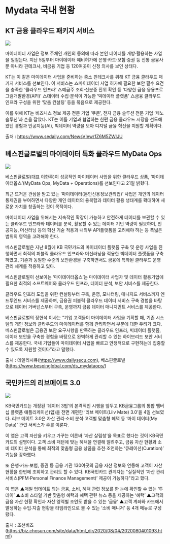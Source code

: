 # Mydata 국내 현황



## KT 금융 클라우드 패키지 서비스

![](https://newsimg.sedaily.com/2020/08/17/1Z6M5ZWIJU_1.jpg)



마이데이터 사업은 정보 주체인 개인의 동의에 따라 본인 데이터를 개방·활용하는 사업을 일컫는다. 지난 5일부터 마이데이터 예비허가에 은행·카드·보험·증권 등 전통 금융사뿐 아니라 핀테크사, 비금융 기업 등 120여곳이 신청 의사를 보인 상태다.

KT는 이 같은 마이데이터 사업을 준비하는 중소 핀테크사를 위해 KT 금융 클라우드 패키지 서비스를 선보인다. 이 서비스는 △마이데이터 사업 허가에 필요한 보안 필수 요건을 충족한 ‘클라우드 인프라’ △예금주 조회·신분증 진위 확인 등 ‘다양한 금융 응용프로그램개발환경(API)’ △데이터 수집·분석이 가능한 ‘빅데이터 플랫폼’ △금융 클라우드 인프라 구성을 위한 ‘맞춤 컨설팅’ 등을 묶음으로 제공한다.

이를 위해 KT는 비즈니스 정보 제공 전문 기업 ‘쿠콘’, 전자 금융 솔루션 전문 기업 ‘제노솔루션’과 손을 잡았다. KT는 이들 기업과 협업하는 한편 금융 클라우드 시장을 선도해왔던 경험과 인공지능(AI), 빅데이터 역량을 모아 디지털 금융 혁신을 지원할 계획이다.

출처 : https://www.sedaily.com/NewsVIew/1Z6M5ZWIJU



## 베스핀글로벌의 마이데이터 특화 클라우드 MyData Ops

![](https://cdn01.bespinglobal.com/wp-content/uploads/2020/10/mydata_img_1.png)



베스핀글로벌(대표 이한주)이 성공적인 마이데이터 사업을 위한 클라우드 상품, ‘마이데이터옵스’(MyData Ops, MyData + Operations)를 선보인다고 21일 밝혔다.

최근 뜨거운 관심을 받고 있는 ‘마이데이터(본인신용정보관리업)’ 사업은 개인의 데이터 통제권을 부여하면서 다양한 개인 데이터의 융복합과 데이터 활용 생태계를 확대하여 새로운 가치를 창출하는 것이 목적이다.

마이데이터 사업을 위해서는 지속적인 확장이 가능하고 안전하게 데이터를 보관할 수 있는 클라우드 인프라와 데이터를 분석, 활용할 수 있는 데이터 기반 역량이 필요하며, 인공지능, 머신러닝 등의 혁신 기술 적용과 내외부 API플랫폼을 고려해야 하는 등 폭넓은 범위의 영역을 고려해야 한다.

베스핀글로벌은 지난 8월에 KB 국민카드의 마이데이터 플랫폼 구축 및 운영 사업을 진행하면서 최적의 퍼블릭 클라우드 인프라와 머신러닝을 적용한 빅데이터 플랫폼을 구축하였고, 기존과 동일한 수준의 보안환경을 구축하면서도 금융에 특화된 클라우드 운영 관리 체계를 적용하고 있다.

베스핀글로벌이 선보이는 ‘마이데이터옵스’는 마이데이터 사업자 및 데이터 활용기업에 필요한 최적의 소프트웨어와 클라우드 인프라, 데이터 분석, 보안 서비스를 제공한다.

클라우드 인프라 도입을 위한 컨설팅부터 구축, 운영, 모니터링, 매니지드 서비스까지 엔드투엔드 서비스를 제공하며, 금융권 퍼블릭 클라우드 데이터 서비스 구축 경험을 바탕으로 데이터 거버넌스부터 구축, 운영까지 금융 데이터 매니지먼트 서비스를 제공한다.

베스핀글로벌의 정현석 이사는 “기업 고객들이 마이데이터 사업을 기획할 때, 기존 시스템의 개인 정보와 클라우드의 마이데이터를 함께 관리하면서 부분에 대한 우려가 크다. 베스핀글로벌은 금융권 보안 요구사항을 만족하는 클라우드 인프라, 빅데이터 플랫폼, 데이터 보안을 구축한 경험을 바탕으로 완벽하게 관리할 수 있는 하이브리드 보안 서비스를 제공한다. 국내 기업들이 마이데이터 사업을 빠르고 안정적으로 구현하는데 집중할 수 있도록 지원할 것이다”라고 말했다.

출처 : 데일리시큐(https://www.dailysecu.com), 베스핀글로벌(https://www.bespinglobal.com/ds_mydataops/)



## 국민카드의 리브메이트 3.0

![](https://image.chosun.com/sitedata/image/202008/04/2020080401089_0.jpg)

KB국민카드는 개정된 ‘데이터 3법’의 본격적인 시행을 앞두고 KB금융그룹의 통합 멤버십 플랫폼 애플리케이션(앱)을 전면 개편한 ‘리브 메이트(Liiv Mate) 3.0’을 4일 선보였다. 리브 메이트 3.0은 자산 관리·소비 분석·고객별 맞춤형 혜택 등 ‘마이 데이터(My Data)’ 관련 서비스가 주를 이룬다.

이 앱은 고객 자산을 키우고 가꾸는 이른바 ‘자산 살림청’을 목표로 했다는 것이 KB국민카드의 설명이다. 고객 소비 패턴에 맞는 혜택을 연결해 알려주고, 금융 자산 현황과 소비 데이터 분석을 통해 최적의 맞춤형 금융 상품을 추천∙조언하는 ‘큐레이션(Curation)’ 기능을 강화했다.

또 은행·카드·보험, 증권 등 금융 기관 130여곳의 금융 자산 정보와 연동해 고객이 자산 현황을 한번에 조회하고 관리도 할 수 있다. KB국민카드 관계자는 "실질적인 ‘자산 관리 서비스(PFM·Personal Finance Management)’ 제공이 가능하다"라고 했다.

이 앱은 ▲매일 업데이트 되는 금융, 소비, 혜택 관련 정보를 한 눈에 확인할 수 있는 ‘투데이’ ▲소비 스타일 기반 맞춤형 혜택과 혜택 관련 뉴스 등을 제공하는 ‘혜택’ ▲고객의 금융 자산 현황 확인과 자산 영역별 조언도 받을 수 있는 ‘금융’ ▲고객 계좌와 카드에서 발생하는 수입∙지출 현황을 타임라인으로 볼 수 있는 ‘소비 매니저’ 등 4개 메뉴로 구성됐다.

출처 : 조선비즈(https://biz.chosun.com/site/data/html_dir/2020/08/04/2020080401093.html)

